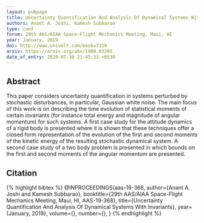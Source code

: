 ```yaml
---
layout: pubpage
title: Uncertainty Quantification And Analysis Of Dynamical Systems With Invariants
authors: Anant A. Joshi, Kamesh Subbarao
type: conf
forum: 29th AAS/AIAA Space-Flight Mechanics Meeting, Maui, HI
year: January, 2019
doi: http://www.univelt.com/book=7319
arxiv: https://arxiv.org/abs/1909.03265
date_of_entry: 2020-07-30 21:45:33 +0530
---
```


## Abstract
This paper considers uncertainty quantification in systems perturbed by stochastic disturbances, in particular, Gaussian white noise. The main focus of this work is on describing the time evolution of statistical moments of certain invariants (for instance total energy and magnitude of angular momentum) for such systems. A first case study for the attitude dynamics of a rigid body is presented where it is shown that these techniques offer a closed form representation of the evolution of the first and second moments of the kinetic energy of the resulting stochastic dynamical system. A second case study of a two body problem is presented in which bounds on the first and second moments of the angular momentum are presented. 

## Citation 
{% highlight bibtex %}
@INPROCEEDINGS{aas-19-368,
  author={Anant A. Joshi and Kamesh Subbarao},
  booktitle={29th AAS/AIAA Space-Flight Mechanics Meeting, Maui, HI, AAS-19-368}, 
  title={Uncertainty Quantification And Analysis Of Dynamical Systems With Invariants}, 
  year={January, 2019},
  volume={},
  number={},
}
{% endhighlight %}

